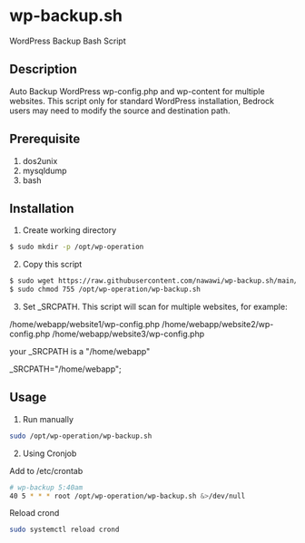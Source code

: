 # wp-backup.sh
WordPress Backup Bash Script

## Description

Auto Backup WordPress wp-config.php and wp-content for multiple websites. This script only for standard WordPress installation, Bedrock users may need to modify the source and destination path.

## Prerequisite

1. dos2unix
2. mysqldump
3. bash


## Installation

1.  Create working directory

```sh
$ sudo mkdir -p /opt/wp-operation
```

2. Copy this script

```sh
$ sudo wget https://raw.githubusercontent.com/nawawi/wp-backup.sh/main/wp-backup.sh -O /opt/wp-operation/wp-backup.sh
$ sudo chmod 755 /opt/wp-operation/wp-backup.sh
```

3. Set _SRCPATH. This script will scan for multiple websites, for example:

/home/webapp/website1/wp-config.php
/home/webapp/website2/wp-config.php
/home/webapp/website3/wp-config.php

your _SRCPATH is a "/home/webapp"

_SRCPATH="/home/webapp";

## Usage

1. Run manually
   
```sh
sudo /opt/wp-operation/wp-backup.sh
```

2. Using Cronjob

Add to /etc/crontab

```sh
# wp-backup 5:40am
40 5 * * * root /opt/wp-operation/wp-backup.sh &>/dev/null
```

Reload crond

```sh
sudo systemctl reload crond
```



